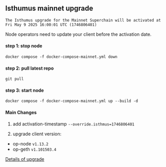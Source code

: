 ## Isthumus mainnet upgrade
```
The Isthumus upgrade for the Mainnet Superchain will be activated at Fri May 9 2025 16:00:01 UTC (1746806401)
```

Node operators need to update your client before the activation date.

#### step 1: stop node
```
docker compose -f docker-compose-mainnet.yml down
```

#### step 2: pull latest repo
```
git pull
```

#### step 3: start node
```
docker compose -f docker-compose-mainnet.yml up --build -d
```

#### Main Changes
1. add activation-timestamp `--override.isthmus=1746806401`

2. upgrade client version:
* op-node `v1.13.2`
* op-geth `v1.101503.4`

[Details of upgrade](https://docs.optimism.io/notices/upgrade-15)
